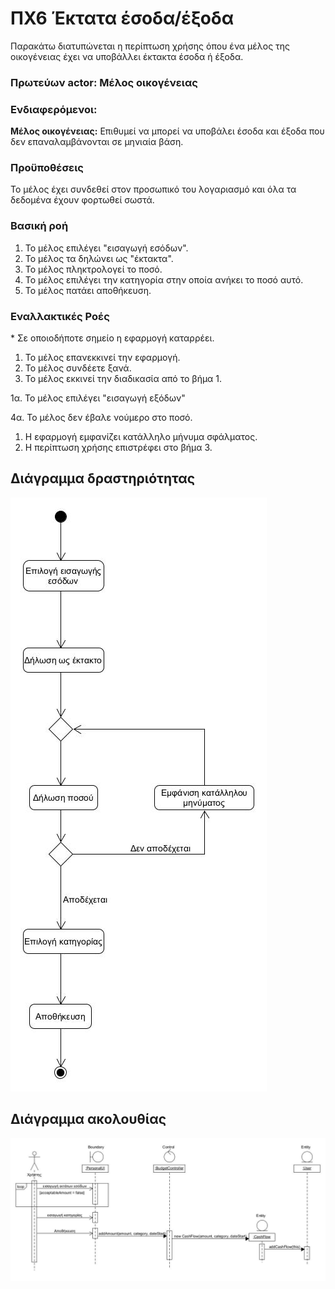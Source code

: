 # ΠΧ6 Έκτατα έσοδα/έξοδα
Παρακάτω διατυπώνεται η περίπτωση χρήσης όπου ένα μέλος της οικογένειας έχει να υποβάλλει έκτακτα έσοδα ή έξοδα.

### Πρωτεύων actor: Μέλος οικογένειας

### Ενδιαφερόμενοι:

**Μέλος οικογένειας:** Επιθυμεί να μπορεί να υποβάλει έσοδα και έξοδα που δεν επαναλαμβάνονται σε μηνιαία βάση.

### Προϋποθέσεις

Το μέλος έχει συνδεθεί στον προσωπικό του λογαριασμό και όλα τα δεδομένα έχουν φορτωθεί σωστά.

### Βασική ροή

1. Το μέλος επιλέγει "εισαγωγή εσόδων".
2. Το μέλος τα δηλώνει ως "έκτακτα".
3. Το μέλος πληκτρολογεί το ποσό.
4. Το μέλος επιλέγει την κατηγορία στην οποία ανήκει το ποσό αυτό.
5. Το μέλος πατάει αποθήκευση.

### Εναλλακτικές Ροές

\* Σε οποιοδήποτε σημείο η εφαρμογή καταρρέει.

1. Το μέλος επανεκκινεί την εφαρμογή.
2. Το μέλος συνδέετε ξανά.
3. Το μέλος εκκινεί την διαδικασία από το βήμα 1.

1α. Το μέλος επιλέγει "εισαγωγή εξόδων"

4α. Το μέλος δεν έβαλε νούμερο στο ποσό.
1. Η εφαρμογή εμφανίζει κατάλληλο μήνυμα σφάλματος.
2. Η περίπτωση χρήσης επιστρέφει στο βήμα 3.


## Διάγραμμα δραστηριότητας
![image](/docs/markdown/uml/requirements/uc6-activity-diagram.jpg)

## Διάγραμμα ακολουθίας

![image](/docs/markdown/uml/requirements/uc6-sequence-diagram.jpg)